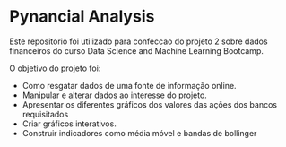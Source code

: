 # Pynancial Analysis

Este repositorio foi utilizado para confeccao do projeto 2 sobre dados financeiros do curso Data Science and Machine Learning Bootcamp.

O objetivo do projeto foi:

  - Como resgatar dados de uma fonte de informação online.
  - Manipular e alterar dados ao interesse do projeto.
  - Apresentar os diferentes gráficos dos valores das ações dos bancos requisitados
  - Criar gráficos interativos.
  - Construir indicadores como média móvel e bandas de bollinger
